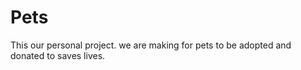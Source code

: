 # Pets 
This our personal project. we are making for pets 
to be adopted and donated to saves lives.
